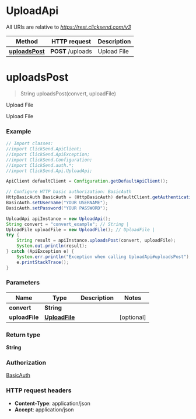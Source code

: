 # UploadApi

All URIs are relative to *https://rest.clicksend.com/v3*

Method | HTTP request | Description
------------- | ------------- | -------------
[**uploadsPost**](UploadApi.md#uploadsPost) | **POST** /uploads | Upload File


<a name="uploadsPost"></a>
# **uploadsPost**
> String uploadsPost(convert, uploadFile)

Upload File

Upload File

### Example
```java
// Import classes:
//import ClickSend.ApiClient;
//import ClickSend.ApiException;
//import ClickSend.Configuration;
//import ClickSend.auth.*;
//import ClickSend.Api.UploadApi;

ApiClient defaultClient = Configuration.getDefaultApiClient();

// Configure HTTP basic authorization: BasicAuth
HttpBasicAuth BasicAuth = (HttpBasicAuth) defaultClient.getAuthentication("BasicAuth");
BasicAuth.setUsername("YOUR USERNAME");
BasicAuth.setPassword("YOUR PASSWORD");

UploadApi apiInstance = new UploadApi();
String convert = "convert_example"; // String | 
UploadFile uploadFile = new UploadFile(); // UploadFile | 
try {
    String result = apiInstance.uploadsPost(convert, uploadFile);
    System.out.println(result);
} catch (ApiException e) {
    System.err.println("Exception when calling UploadApi#uploadsPost");
    e.printStackTrace();
}
```

### Parameters

Name | Type | Description  | Notes
------------- | ------------- | ------------- | -------------
 **convert** | **String**|  |
 **uploadFile** | [**UploadFile**](UploadFile.md)|  | [optional]

### Return type

**String**

### Authorization

[BasicAuth](../README.md#BasicAuth)

### HTTP request headers

 - **Content-Type**: application/json
 - **Accept**: application/json

